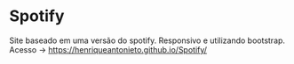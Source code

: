 # Spotify
 Site baseado em uma versão do spotify.  Responsivo e utilizando bootstrap.
 Acesso -> https://henriqueantonieto.github.io/Spotify/
